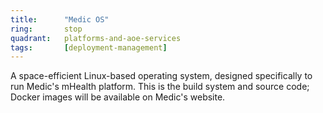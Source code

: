 ```yaml
---
title:      "Medic OS"
ring:       stop
quadrant:   platforms-and-aoe-services
tags:       [deployment-management]
---
```


A space-efficient Linux-based operating system, designed specifically to run Medic's mHealth platform. This is the build system and source code; Docker images will be available on Medic's website.